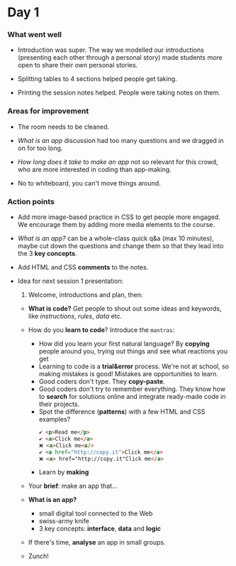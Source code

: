 # Day 1

### What went well

* Introduction was super. The way we modelled our introductions (presenting each other through a personal story) made students more open to share their own personal stories.

* Splitting tables to 4 sections helped people get taking.   

* Printing the session notes helped. People were taking notes on them.

### Areas for improvement

* The room needs to be cleaned.  

* *What is an app* discussion had too many questions and we dragged in on for too long.

* *How long does it take to make an app* not so relevant for this crowd, who are more interested in coding than app-making.

* No to whiteboard, you can't move things around.

### Action points

* Add more image-based practice in CSS to get people more  engaged. We encourage them by adding more media elements to the course.
 
* *What is an app?* can be a whole-class quick q&a (max 10 minutes), maybe cut down the questions and change them so that they lead into the 3 **key concepts**.

* Add HTML and CSS **comments** to the notes.

* Idea for next session 1 presentation:

	1. Welcome, introductions and plan, then:
	* **What is code?** Get people to shout out some ideas and keywords, like *instructions*, *rules*, *data* etc.
	* How do you **learn to code**? Introduce the `mantras`:
	
		* How did you learn your first natural language? By **copying** people around you, trying out things and see what reactions you get
		* Learning to code is a **trial&error** process. We're not at school, so making mistakes is good! Mistakes are opportunities to learn.
		* Good coders don't type. They **copy-paste**.
		* Good coders don't try to remember everything. They know how to **search** for solutions online and integrate ready-made code in their projects.
		* Spot the difference (**patterns**) with a few HTML and CSS examples?
			```html
			✔️ <p>Read me</p>
			✔️ <a>Click me</a>
			❌ <a>Click me<a/>
			✔️ <a href="http://copy.it">Click me</a>
			❌ <a> href="http://copy.it"Click me</a>
			```
		* Learn by **making**
	* Your **brief**: make an app that...
	* **What is an app?**
	
		* small digital tool connected to the Web
		* swiss-army knife
		* 3 key concepts: 	**interface**, **data** and **logic**
	* If there's time, **analyse** an app in small groups.
	* Zunch!	
		
	 
   
